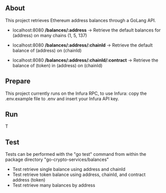 ## About
This project retrieves Ethereum address balances through a GoLang API.

- localhost:8080 **/balances/:address** 
	-> Retrieve the default balances for (address) on many chains (1, 5, 137)
	
- localhost:8080 **/balances/:address/:chainId** 
	-> Retrieve the default balance of (address) on (chainId)
	
- localhost:8080 **/balances/:address/:chainId/:contract** 
	-> Retrieve the balance of (token) in (address) on (chainId)


## Prepare

This project currently runs on the Infura RPC, to use Infura:
copy the .env.example file to .env and insert your Infura API key.

  
## Run

  T
  

## Test

Tests can be performed with the "go test" command from within the package directory "go-crypto-services/balances"

- Test retrieve single balance using address and chainId
- Test retrieve token balance using address, chainId, and contract address (token)
- Test retrieve many balances by address